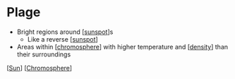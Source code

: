 # Plage

- Bright regions around [[sunspot]]s
  - Like a reverse [[sunspot]]
- Areas within [[chromosphere]] with higher temperature and [[density]] than their surroundings

[[Sun]] [[Chromosphere]]

[//begin]: # "Autogenerated link references for markdown compatibility"
[sunspot]: sunspot "Sunspot"
[sunspot]: sunspot "Sunspot"
[chromosphere]: chromosphere "Chromosphere"
[density]: density "Density"
[Sun]: sun "Sun"
[Chromosphere]: chromosphere "Chromosphere"
[//end]: # "Autogenerated link references"